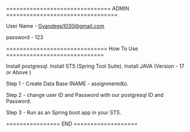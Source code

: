 =============================== ADMIN =================================

User Name - Gyandeep1030@gmail.com

password - 123

============================== How To Use =============================

Install postgresql.
Install STS (Spring Tool Suite).
Install JAVA (Version - 17 or Above )

Step 1 - Create Data Base (NAME - assignmentdb).

Step 2 - change user ID and Password with our postgresql ID and Password.

Step 3 - Run as an Spring boot app in your STS.

================ END ===================
